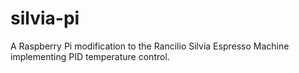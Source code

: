 # silvia-pi
A Raspberry Pi modification to the Rancilio Silvia Espresso Machine implementing PID temperature control.

